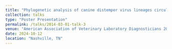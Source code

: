 ```yaml
---
title: "Phylogenetic analysis of canine distemper virus lineages circulating in Michigan"
collection: talks
type: "Poster Presentation"
permalink: /talks/2014-03-01-talk-3
venue: "American Association of Veterinary Laboratory Diagnosticians 2024 Annual Conference"
date: 2024-10-12
location: "Nashville, TN"
---
```

